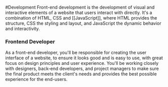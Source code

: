 #Development 
Front-end development is the development of visual and interactive elements of a website that users interact with directly. It's a combination of HTML, CSS and [[JavaScript]], where HTML provides the structure, CSS the styling and layout, and JavaScript the dynamic behavior and interactivity.
### Frontend Developer
As a front-end developer, you'll be responsible for creating the user interface of a website, to ensure it looks good and is easy to use, with great focus on design principles and user experience. You'll be working closely with designers, back-end developers, and project managers to make sure the final product meets the client's needs and provides the best possible experience for the end-users.